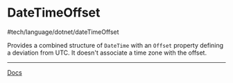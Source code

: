 # DateTimeOffset
 #tech/language/dotnet/dateTimeOffset

Provides a combined structure of `DateTime` with an `Offset` property defining a deviation from UTC. It doesn't associate a time zone with the offset.

---

[Docs](https://docs.microsoft.com/en-us/dotnet/api/system.datetimeoffset?view=netcore-3.1)